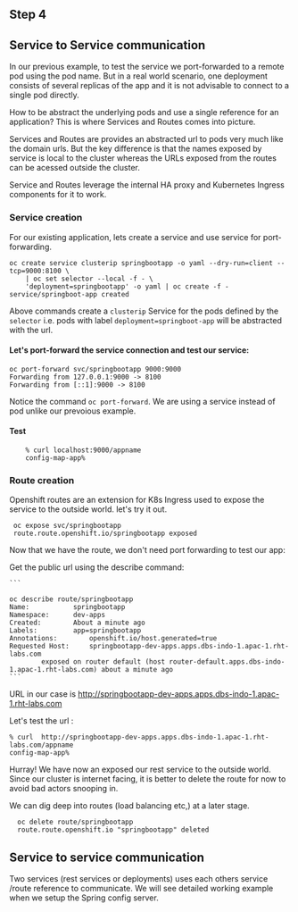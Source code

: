 ## Step 4
##  Service to Service communication

In our previous example, to test the service we port-forwarded to a remote pod  using the pod name. But in a real world scenario, one deployment consists of several replicas of the app and it is not advisable to connect to a single pod directly.

How to be abstract the underlying pods and use a single reference for an application? This is where Services and Routes comes into picture.


Services and Routes are provides an abstracted url to pods very much like the domain urls. But the key difference is that the names exposed by service is local to the cluster whereas the URLs exposed from the routes can be acessed outside the cluster.

Service and Routes leverage the internal HA proxy and Kubernetes Ingress components for it to work.

### Service creation 

For our existing application, lets create a service and use service for port-forwarding.

```
oc create service clusterip springbootapp -o yaml --dry-run=client --tcp=9000:8100 \
    | oc set selector --local -f - \
    'deployment=springbootapp' -o yaml | oc create -f -
service/springboot-app created
```

Above commands create a ``clusterip`` Service for the pods defined by the ``selector`` i.e. pods with label ``deployment=springboot-app`` will be abstracted with the url.


#### Let's port-forward the service connection and test our service:

```
oc port-forward svc/springbootapp 9000:9000
Forwarding from 127.0.0.1:9000 -> 8100
Forwarding from [::1]:9000 -> 8100
```

Notice the command ``oc port-forward``. We are using a service instead of pod unlike our prevoious example.

#### Test

        % curl localhost:9000/appname
        config-map-app%


### Route creation 

 Openshift routes are an extension for K8s Ingress used to expose the service to the outside world. let's try it out.

 ```
  oc expose svc/springbootapp
  route.route.openshift.io/springbootapp exposed
 ```

Now that we have the route, we don't need port forwarding to test our app:

Get the public url using the describe command:

    ```

    oc describe route/springbootapp
    Name:			springbootapp
    Namespace:		dev-apps
    Created:		About a minute ago
    Labels:			app=springbootapp
    Annotations:		openshift.io/host.generated=true
    Requested Host:		springbootapp-dev-apps.apps.dbs-indo-1.apac-1.rht-labs.com
            exposed on router default (host router-default.apps.dbs-indo-1.apac-1.rht-labs.com) about a minute ago
    ```

  URL in our case is http://springbootapp-dev-apps.apps.dbs-indo-1.apac-1.rht-labs.com


  Let's test the url :

  ```
  % curl  http://springbootapp-dev-apps.apps.dbs-indo-1.apac-1.rht-labs.com/appname
  config-map-app%
  ```

  Hurray! We have now an exposed our rest service to the outside world. Since our cluster is internet facing, it is better to delete the route for now to avoid bad actors snooping in.

  We can dig deep into routes (load balancing etc,) at a later stage.

  ```
    oc delete route/springbootapp
    route.route.openshift.io "springbootapp" deleted
  ```

## Service to service communication

Two services (rest services or deployments) uses each others service /route reference to communicate. We will see detailed working example when we setup the Spring config server.